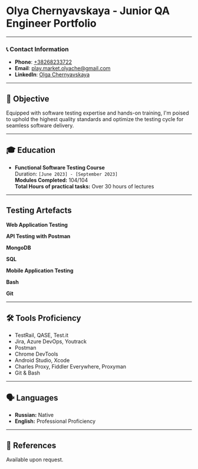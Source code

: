 # Olya Chernyavskaya - Junior QA Engineer Portfolio

---

### 📞 Contact Information
- **Phone**: [+38268233722](tel:+38268233722)
- **Email**: [play.market.olyache@gmail.com](mailto:play.market.olyache@gmail.com)
- **LinkedIn**: [Olga Chernyavskaya](https://www.linkedin.com/in/olga-chernyavskaya-3a5bb0269)

---

## 🎯 Objective
Equipped with software testing expertise and hands-on training, I'm poised to uphold the highest quality standards and optimize the testing cycle for seamless software delivery.

---

## 🎓 Education
- **Functional Software Testing Course**  
  Duration: `[June 2023] - [September 2023]`  
  **Modules Completed:** 104/104  
  **Total Hours of practical tasks:** Over 30 hours of lectures

---

## Testing Artefacts 

**Web Application Testing**  

**API Testing with Postman**  
   
**MongoDB**  
 
**SQL**    
     
**Mobile Application Testing**  
 
**Bash** 
  
**Git**   

---

## 🛠 Tools Proficiency
- TestRail, QASE, Test.it
- Jira, Azure DevOps, Youtrack
- Postman
- Chrome DevTools
- Android Studio, Xcode
- Charles Proxy, Fiddler Everywhere, Proxyman
- Git & Bash

---

## 🗣 Languages
- **Russian:** Native
- **English:** Professional Proficiency

---

## 🔗 References
Available upon request.
